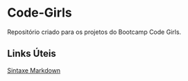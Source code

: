 # Code-Girls
Repositório criado para os projetos do Bootcamp Code Girls.

## Links Úteis
[Sintaxe Markdown](https://www.markdownguide.org)
